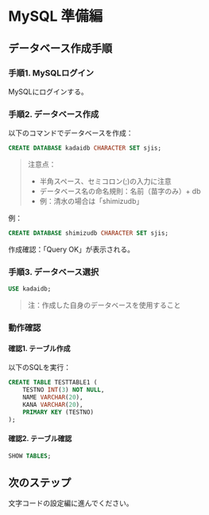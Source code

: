 # MySQL 準備編

## データベース作成手順

### 手順1. MySQLログイン
MySQLにログインする。

### 手順2. データベース作成
以下のコマンドでデータベースを作成：
```sql
CREATE DATABASE kadaidb CHARACTER SET sjis;
```

> 注意点：
> - 半角スペース、セミコロン(;)の入力に注意
> - データベース名の命名規則：名前（苗字のみ）+ db
> - 例：清水の場合は「shimizudb」

例：
```sql
CREATE DATABASE shimizudb CHARACTER SET sjis;
```

作成確認：「Query OK」が表示される。

### 手順3. データベース選択
```sql
USE kadaidb;
```
> 注：作成した自身のデータベースを使用すること

### 動作確認

#### 確認1. テーブル作成
以下のSQLを実行：
```sql
CREATE TABLE TESTTABLE1 (
    TESTNO INT(3) NOT NULL,
    NAME VARCHAR(20),
    KANA VARCHAR(20),
    PRIMARY KEY (TESTNO)
);
```

#### 確認2. テーブル確認
```sql
SHOW TABLES;
```

## 次のステップ
文字コードの設定編に進んでください。
